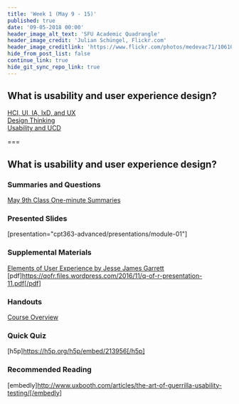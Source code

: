 ```yaml
---
title: 'Week 1 (May 9 - 15)'
published: true
date: '09-05-2018 00:00'
header_image_alt_text: 'SFU Academic Quadrangle'
header_image_credit: 'Julian Schüngel, Flickr.com'
header_image_creditlink: 'https://www.flickr.com/photos/medevac71/10610701655/'
hide_from_post_list: false
continue_link: true
hide_git_sync_repo_link: true
---
```


## What is usability and user experience design?
[HCI, UI, IA, IxD, and UX](../../presentations/module-01#/module-01-4)  
[Design Thinking](../../presentations/module-01#/module-01-5)  
[Usability and UCD](../../presentations/module-01#/module-01-6)  

===

## **What is usability and user experience design?**

### Summaries and Questions  
[May 9th Class One-minute Summaries](https://canvas.sfu.ca/courses/55288/assignments)

### Presented Slides  
[presentation="cpt363-advanced/presentations/module-01"]

### Supplemental Materials  
[Elements of User Experience by Jesse James Garrett](https://qofr.files.wordpress.com/2016/11/q-of-r-presentation-11.pdf)  
[pdf]https://qofr.files.wordpress.com/2016/11/q-of-r-presentation-11.pdf[/pdf]

### Handouts
[Course Overview](https://canvas.sfu.ca/courses/55288/files)  

### Quick Quiz
[h5p]https://h5p.org/h5p/embed/213956[/h5p]  

### Recommended Reading  
[embedly]http://www.uxbooth.com/articles/the-art-of-guerrilla-usability-testing/[/embedly]

